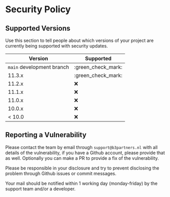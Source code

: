 # Security Policy

## Supported Versions

Use this section to tell people about which versions of your project are
currently being supported with security updates.

| Version                   | Supported          |
|---------------------------|--------------------|
| `main` development branch | :green_check_mark: |
| 11.3.x                    | :green_check_mark: |
| 11.2.x                    | :x:                |
| 11.1.x                    | :x:                |
| 11.0.x                    | :x:                |
| 10.0.x                    | :x:                |
| < 10.0                    | :x:                |

## Reporting a Vulnerability

Please contact the team by email through `support@b3partners.nl` with all details 
of the vulnerability, if you have a Github account, please provide that as well. 
Optionally you can make a PR to provide a fix of the vulnerability. 

Please be responsible in your disclosure and try to prevent disclosing the problem
through Github issues or commit messages.

Your mail should be notified within 1 working day (monday-friday) by the 
support team and/or a developer.
